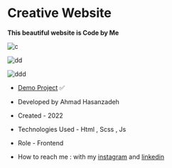 # Creative Website

**This beautiful website is Code by Me**

![c](https://user-images.githubusercontent.com/109382352/211188485-6455e8aa-eb1d-4f9c-b4d8-6aaeaf14cc40.jpg)

![dd](https://user-images.githubusercontent.com/109382352/211188489-aeb5b38f-21db-447d-ac4e-96c99575d95f.jpg)

![ddd](https://user-images.githubusercontent.com/109382352/211188493-f9bdc582-de84-4acf-83f3-060ae8948646.jpg)


- [Demo Project](https://ahmdhasanzadeh.com/project/CreativeWebsite/) ✅

- Developed by Ahmad Hasanzadeh

- Created - 2022

- Technologies Used - Html , Scss , Js

- Role - Frontend

- How to reach me : with my [instagram](https://www.instagram.com/ahmdhasanzadeh) and [linkedin](https://www.linkedin.com/in/ahmd-hasanzadeh-911419249)
